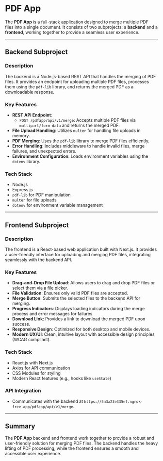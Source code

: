 # PDF App

The **PDF App** is a full-stack application designed to merge multiple PDF files into a single document. It consists of two subprojects: a **backend** and a **frontend**, working together to provide a seamless user experience.

---

## Backend Subproject

### Description
The backend is a Node.js-based REST API that handles the merging of PDF files. It provides an endpoint for uploading multiple PDF files, processes them using the `pdf-lib` library, and returns the merged PDF as a downloadable response.

### Key Features
- **REST API Endpoint**:
  - `POST /pdfapp/api/v1/merge`: Accepts multiple PDF files via `multipart/form-data` and returns the merged PDF.
- **File Upload Handling**: Utilizes `multer` for handling file uploads in memory.
- **PDF Merging**: Uses the `pdf-lib` library to merge PDF files efficiently.
- **Error Handling**: Includes middleware to handle invalid files, merge failures, and unexpected errors.
- **Environment Configuration**: Loads environment variables using the `dotenv` library.

### Tech Stack
- Node.js
- Express.js
- `pdf-lib` for PDF manipulation
- `multer` for file uploads
- `dotenv` for environment variable management

---

## Frontend Subproject

### Description
The frontend is a React-based web application built with Next.js. It provides a user-friendly interface for uploading and merging PDF files, integrating seamlessly with the backend API.

### Key Features
- **Drag-and-Drop File Upload**: Allows users to drag and drop PDF files or select them via a file picker.
- **File Validation**: Ensures only valid PDF files are accepted.
- **Merge Button**: Submits the selected files to the backend API for merging.
- **Progress Indicators**: Displays loading indicators during the merge process and error messages for failures.
- **Download Link**: Provides a link to download the merged PDF upon success.
- **Responsive Design**: Optimized for both desktop and mobile devices.
- **Modern UX/UI**: Clean, intuitive layout with accessible design principles (WCAG compliant).

### Tech Stack
- React.js with Next.js
- Axios for API communication
- CSS Modules for styling
- Modern React features (e.g., hooks like `useState`)

### API Integration
- Communicates with the backend at `https://5a3a23e335ef.ngrok-free.app/pdfapp/api/v1/merge`.

---

## Summary
The **PDF App** backend and frontend work together to provide a robust and user-friendly solution for merging PDF files. The backend handles the heavy lifting of PDF processing, while the frontend ensures a smooth and accessible user experience.